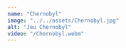 ```yaml
---
name: "Chernobyl"
image: "../../assets/Chernobyl.jpg"
alt: "Jeu Chernobyl"
video: "/Chernobyl.webm"
---
```

